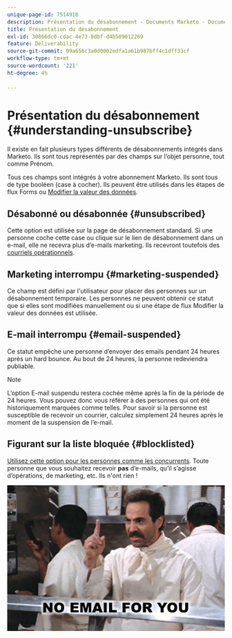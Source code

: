 ```yaml
---
unique-page-id: 7514918
description: Présentation du désabonnement - Documents Marketo - Documentation du produit
title: Présentation du désabonnement
exl-id: 30866dc0-cdac-4e73-8dbf-d4b509012269
feature: Deliverability
source-git-commit: 09a656c3a0d0002edfa1a61b987bff4c1dff33cf
workflow-type: tm+mt
source-wordcount: '221'
ht-degree: 4%

---
```


# Présentation du désabonnement {#understanding-unsubscribe}

Il existe en fait plusieurs types différents de désabonnements intégrés dans Marketo. Ils sont tous représentés par des champs sur l’objet personne, tout comme Prénom.

Tous ces champs sont intégrés à votre abonnement Marketo. Ils sont tous de type booléen (case à cocher). Ils peuvent être utilisés dans les étapes de flux Forms ou [Modifier la valeur des données](/help/marketo/product-docs/core-marketo-concepts/smart-campaigns/flow-actions/change-data-value.md).

## Désabonné ou désabonnée {#unsubscribed}

Cette option est utilisée sur la page de désabonnement standard. Si une personne coche cette case ou clique sur le lien de désabonnement dans un e-mail, elle ne recevra plus d’e-mails marketing. Ils recevront toutefois des [courriels opérationnels](/help/marketo/product-docs/email-marketing/general/functions-in-the-editor/make-an-email-operational.md).

## Marketing interrompu {#marketing-suspended}

Ce champ est défini par l&#39;utilisateur pour placer des personnes sur un désabonnement temporaire. Les personnes ne peuvent obtenir ce statut que si elles sont modifiées manuellement ou si une étape de flux Modifier la valeur des données est utilisée.

## E-mail interrompu {#email-suspended}

Ce statut empêche une personne d’envoyer des emails pendant 24 heures après un hard bounce. Au bout de 24 heures, la personne redeviendra publiable.

>[!NOTE]
>
>L’option E-mail suspendu restera cochée même après la fin de la période de 24 heures. Vous pouvez donc vous référer à des personnes qui ont été historiquement marquées comme telles. Pour savoir si la personne est susceptible de recevoir un courrier, calculez simplement 24 heures après le moment de la suspension de l’e-mail.

## Figurant sur la liste bloquée {#blocklisted}

[Utilisez cette option pour les personnes comme les concurrents](/help/marketo/product-docs/core-marketo-concepts/smart-lists-and-static-lists/managing-people-in-smart-lists/add-person-to-blocklist.md). Toute personne que vous souhaitez recevoir **pas** d’e-mails, qu’il s’agisse d’opérations, de marketing, etc. Ils n&#39;ont rien !

![](assets/image2015-5-18-12-3a6-3a40.png)

